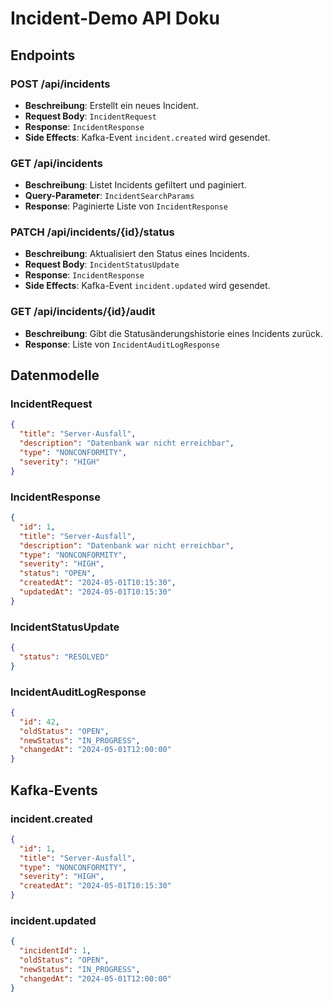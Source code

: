 # Incident-Demo API Doku

## Endpoints

### POST /api/incidents
- **Beschreibung**: Erstellt ein neues Incident.
- **Request Body**: `IncidentRequest`
- **Response**: `IncidentResponse`
- **Side Effects**: Kafka-Event `incident.created` wird gesendet.

### GET /api/incidents
- **Beschreibung**: Listet Incidents gefiltert und paginiert.
- **Query-Parameter**: `IncidentSearchParams`
- **Response**: Paginierte Liste von `IncidentResponse`

### PATCH /api/incidents/{id}/status
- **Beschreibung**: Aktualisiert den Status eines Incidents.
- **Request Body**: `IncidentStatusUpdate`
- **Response**: `IncidentResponse`
- **Side Effects**: Kafka-Event `incident.updated` wird gesendet.

### GET /api/incidents/{id}/audit
- **Beschreibung**: Gibt die Statusänderungshistorie eines Incidents zurück.
- **Response**: Liste von `IncidentAuditLogResponse`

## Datenmodelle

### IncidentRequest
```json
{
  "title": "Server-Ausfall",
  "description": "Datenbank war nicht erreichbar",
  "type": "NONCONFORMITY",
  "severity": "HIGH"
}
```

### IncidentResponse
```json
{
  "id": 1,
  "title": "Server-Ausfall",
  "description": "Datenbank war nicht erreichbar",
  "type": "NONCONFORMITY",
  "severity": "HIGH",
  "status": "OPEN",
  "createdAt": "2024-05-01T10:15:30",
  "updatedAt": "2024-05-01T10:15:30"
}
```

### IncidentStatusUpdate
```json
{
  "status": "RESOLVED"
}
```

### IncidentAuditLogResponse
```json
{
  "id": 42,
  "oldStatus": "OPEN",
  "newStatus": "IN_PROGRESS",
  "changedAt": "2024-05-01T12:00:00"
}
```

## Kafka-Events

### incident.created
```json
{
  "id": 1,
  "title": "Server-Ausfall",
  "type": "NONCONFORMITY",
  "severity": "HIGH",
  "createdAt": "2024-05-01T10:15:30"
}
```

### incident.updated
```json
{
  "incidentId": 1,
  "oldStatus": "OPEN",
  "newStatus": "IN_PROGRESS",
  "changedAt": "2024-05-01T12:00:00"
}
```
